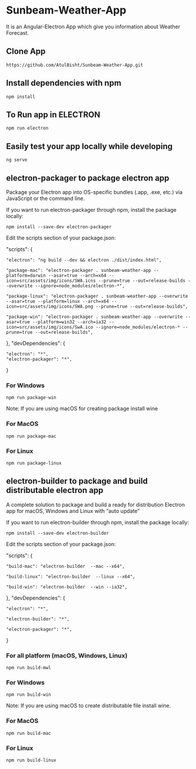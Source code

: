 # Sunbeam-Weather-App

It is an Angular-Electron App which give you information about Weather Forecast.

## Clone App
``https://github.com/AtulBisht/Sunbeam-Weather-App.git``

## Install dependencies with npm 

``npm install``

## To Run app in ELECTRON

``npm run electron``

## Easily test your app locally while developing

``ng serve``

## electron-packager to package electron app

Package your Electron app into OS-specific bundles (.app, .exe, etc.) via JavaScript or the command line.

If you want to run electron-packager through npm, install the package locally:

``npm install --save-dev electron-packager``

Edit the scripts section of your package.json:

 "scripts": {

    "electron": "ng build --dev && electron ./dist/index.html",

    "package-mac": "electron-packager . sunbeam-weather-app --platform=darwin --asar=true --arch=x64 --icon=src/assets/img/icons/SWA.icns --prune=true --out=release-builds --overwrite --ignore=node_modules/electron-*",

    "package-linux": "electron-packager . sunbeam-weather-app --overwrite --asar=true --platform=linux --arch=x64 --icon=src/assets/img/icons/SWA.png --prune=true --out=release-builds",

    "package-win": "electron-packager . sunbeam-weather-app --overwrite --asar=true --platform=win32 --arch=ia32 --icon=src/assets/img/icons/SwA.ico --ignore=node_modules/electron-* --prune=true --out=release-builds",

  },
  "devDependencies": {

    "electron": "*",
    "electron-packager": "*",
    
  } 

### For Windows
``npm run package-win``

Note: If you are using macOS for creating package install wine

### For MacOS
``npm run package-mac``

### For Linux
``npm run package-linux``

## electron-builder to package and build distributable electron app

A complete solution to package and build a ready for distribution Electron app for macOS, Windows and Linux with “auto update”

If you want to run electron-builder through npm, install the package locally:

``npm install --save-dev electron-builder``

Edit the scripts section of your package.json:

"scripts": {
  
    "build-mac": "electron-builder  --mac --x64",

    "build-linux": "electron-builder  --linux --x64",

    "build-win": "electron-builder  --win --ia32",
   
  },
  "devDependencies": {
   
    "electron": "*",

    "electron-builder": "*",

    "electron-packager": "*",
  }

### For all platform (macOS, Windows, Linux) 
``npm run build-mwl``

### For Windows 
``npm run build-win``

Note: If you are using macOS to create distributable file install wine.

### For MacOS 
``npm run build-mac``

### For Linux 
``npm run build-linux``